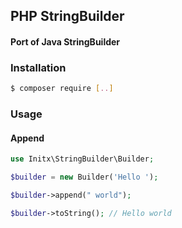 ## PHP StringBuilder
#### Port of Java StringBuilder
### Installation
```bash
$ composer require [..]
```
### Usage
#### Append
```php
use Initx\StringBuilder\Builder;

$builder = new Builder('Hello ');

$builder->append(" world");

$builder->toString(); // Hello world
```
